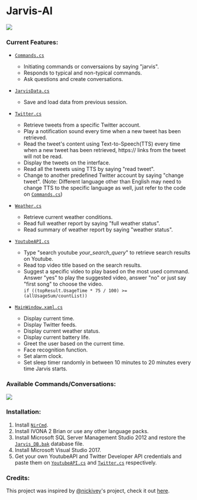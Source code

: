 # Jarvis-AI

<img src="https://user-images.githubusercontent.com/29234246/57649435-cb9f4f80-75fa-11e9-9da9-71d141bc78bd.jpeg"/>

### Current Features:
  
- [`Commands.cs`](https://github.com/alphabetq/Jarvis-AI/blob/master/Jarvis%20AI/Utils/Commands.cs)
  - Initiating commands or conversaions by saying "jarvis".
  - Responds to typical and non-typical commands.
  - Ask questions and create conversations.
  
- [`JarvisData.cs`](https://github.com/alphabetq/Jarvis-AI/blob/master/Jarvis%20AI/Utils/JarvisData.cs)
  - Save and load data from previous session.
  
- [`Twitter.cs`](https://github.com/alphabetq/Jarvis-AI/blob/master/Jarvis%20AI/Utils/Twitter.cs)
  - Retrieve tweets from a specific Twitter account.
  - Play a notification sound every time when a new tweet has been retrieved.
  - Read the tweet's content using Text-to-Speech(TTS) every time when a new tweet has been retrieved, https:// links from the tweet will not be read.
  - Display the tweets on the interface.
  - Read all the tweets using TTS by saying "read tweet".
  - Change to another predefined Twitter account by saying "change tweet". (Note: Different language other than English may need to change TTS to the specific language as well, just refer to the code on [`Commands.cs`](https://github.com/alphabetq/Jarvis-AI/blob/master/Jarvis%20AI/Utils/Commands.cs))
  
- [`Weather.cs`](https://github.com/alphabetq/Jarvis-AI/blob/master/Jarvis%20AI/Utils/Weather.cs)
  - Retrieve current weather conditions.
  - Read full weather report by saying "full weather status".
  - Read summary of weather report by saying "weather status".
  
- [`YoutubeAPI.cs`](https://github.com/alphabetq/Jarvis-AI/blob/master/Jarvis%20AI/Utils/YoutubeAPI.cs)
  - Type "search youtube _your_search_query_" to retrieve search results on Youtube.
  - Read top video title based on the search results.
  - Suggest a specific video to play based on the most used command. Answer "yes" to play the suggested video, answer "no" or just say "first song" to choose the video. 
<br /> `if ((topResult.UsageTime * 75 / 100) >= (allUsageSum/countList))`
  
- [`MainWindow.xaml.cs`](https://github.com/alphabetq/Jarvis-AI/blob/master/Jarvis%20AI/MainWindow.xaml.cs)
  - Display current time.
  - Display Twitter feeds.
  - Display current weather status. 
  - Display current battery life.
  - Greet the user based on the current time.
  - Face recognition function.
  - Set alarm clock.
  - Set sleep timer randomly in between 10 minutes to 20 minutes every time Jarvis starts.
  
### Available Commands/Conversations:

<img src="https://user-images.githubusercontent.com/29234246/57699349-20d67200-768a-11e9-9d87-b9e7813af699.png"/>

### Installation:

1. Install [`NirCmd`](https://www.nirsoft.net/utils/nircmd.html).
2. Install IVONA 2 Brian or use any other language packs.
3. Install Microsoft SQL Server Management Studio 2012 and restore the [`Jarvis_DB.bak`](https://github.com/alphabetq/Jarvis-AI/blob/master/Jarvis_DB.bak) database file.
4. Install Microsoft Visual Studio 2017.
5. Get your own YoutubeAPI and Twitter Developer API credentials and paste them on [`YoutubeAPI.cs`](https://github.com/alphabetq/Jarvis-AI/blob/master/Jarvis%20AI/Utils/YoutubeAPI.cs) and [`Twitter.cs`](https://github.com/alphabetq/Jarvis-AI/blob/master/Jarvis%20AI/Utils/Twitter.cs) respectively.

### Credits:

This project was inspired by [@nickivey](https://github.com/nickivey)'s project, check it out [here](https://github.com/nickivey/Jarvis).
